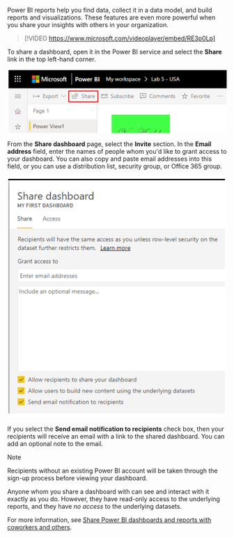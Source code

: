 Power BI reports help you find data, collect it in a data model, and build reports and visualizations. These features are even more powerful when you share your insights with others in your organization.

> [!VIDEO https://www.microsoft.com/videoplayer/embed/RE3p0Lp]

To share a dashboard, open it in the Power BI service and select the **Share** link in the top left-hand corner.

![Screenshot of the "Share" link in the Power BI service.](../media/06-power-bi-share.png)

From the **Share dashboard** page, select the **Invite** section. In the **Email address** field, enter the names of people whom you'd like to grant access to your dashboard. You can also copy and paste email addresses into this field, or you can use a distribution list, security group, or Office 365 group.

![Screenshot of the "Share dashboard" dialog.](../media/06-power-bi-share-dashboard.png)

If you select the **Send email notification to recipients** check box, then your recipients will receive an email with a link to the shared dashboard. You can add an optional note to the email.

> [!NOTE]
> Recipients without an existing Power BI account will be taken through the sign-up process before viewing your dashboard.
> 
> 

Anyone whom you share a dashboard with can see and interact with it exactly as you do. However, they have read-only access to the underlying reports, and they have *no access* to the underlying datasets.


For more information, see [Share Power BI dashboards and reports with coworkers and others](https://docs.microsoft.com/power-bi/service-share-dashboards).

